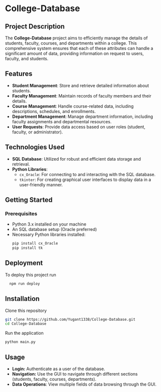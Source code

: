 # College-Database

## Project Description

The **College-Database** project aims to efficiently manage the details of students, faculty, courses, and departments within a college. This comprehensive system ensures that each of these attributes can handle a significant amount of data, providing information on request to users, faculty, and students.

## Features

- **Student Management**: Store and retrieve detailed information about students.
- **Faculty Management**: Maintain records of faculty members and their details.
- **Course Management**: Handle course-related data, including descriptions, schedules, and enrollments.
- **Department Management**: Manage department information, including faculty assignments and departmental resources.
- **User Requests**: Provide data access based on user roles (student, faculty, or administrator).

## Technologies Used

- **SQL Database**: Utilized for robust and efficient data storage and retrieval.
- **Python Libraries**:
  - `cx_Oracle`: For connecting to and interacting with the SQL database.
  - `tkinter`: For creating graphical user interfaces to display data in a user-friendly manner.

## Getting Started

### Prerequisites

- Python 3.x installed on your machine
- An SQL database setup (Oracle preferred)
- Necessary Python libraries installed:
  ```sh
  pip install cx_Oracle
  pip install tk

## Deployment

To deploy this project run

```bash
  npm run deploy
```


## Installation

Clone this repository

```bash
git clone https://github.com/Yugant1338/College-Database.git
cd College-Database
```
Run the application
```bash
python main.py
```

## Usage

- **Login:** Authenticate as a user of the database.
- **Navigation:** Use the GUI to navigate through different sections (students, faculty, courses, departments).
- **Data Operations**: View multiple fields of data browsing through the GUI.

